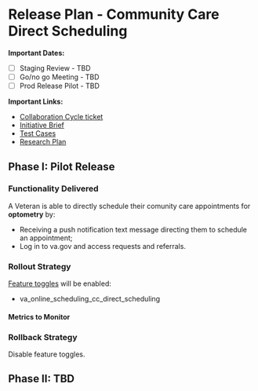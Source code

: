 # Release Plan - Community Care Direct Scheduling

**Important Dates:**
 - [ ] Staging Review -  TBD
 - [ ] Go/no go Meeting - TBD
 - [ ] Prod Release Pilot - TBD

**Important Links:**
- [Collaboration Cycle ticket](https://github.com/department-of-veterans-affairs/va.gov-team/issues/80703)
- [Initiative Brief](https://github.com/department-of-veterans-affairs/va.gov-team/tree/master/products/health-care/appointments/va-online-scheduling/initiatives/community-care-direct-scheduling)
- [Test Cases](https://github.com/department-of-veterans-affairs/va.gov-team/blob/master/products/health-care/appointments/va-online-scheduling/initiatives/community-care-direct-scheduling/cc-direct-scheduling-test-cases.md)
- [Research Plan](https://github.com/department-of-veterans-affairs/va.gov-team/blob/master/products/health-care/appointments/va-online-scheduling/initiatives/community-care-direct-scheduling/research/2025-01%20Community%20Care%20Self-Scheduling%20-%20Unmoderated%20UAT/research-plan.md)

## Phase I: Pilot Release 

### Functionality Delivered
A Veteran is able to directly schedule their comunity care appointments for **optometry** by:
- Receiving a push notification text message directing them to schedule an appointment; 
- Log in to va.gov and access requests and referrals.

### Rollout Strategy
[Feature toggles](https://staging-api.va.gov/flipper/features) will be enabled:
- va_online_scheduling_cc_direct_scheduling

#### Metrics to Monitor


### Rollback Strategy
Disable feature toggles.

## Phase II: TBD
